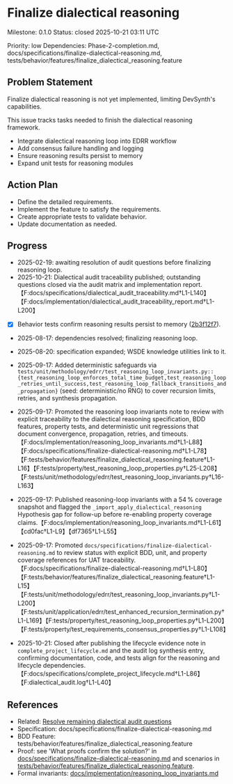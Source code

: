 # Finalize dialectical reasoning
Milestone: 0.1.0
Status: closed 2025-10-21 03:11 UTC

Priority: low
Dependencies: Phase-2-completion.md, docs/specifications/finalize-dialectical-reasoning.md, tests/behavior/features/finalize_dialectical_reasoning.feature

## Problem Statement
Finalize dialectical reasoning is not yet implemented, limiting DevSynth's capabilities.


This issue tracks tasks needed to finish the dialectical reasoning framework.

- Integrate dialectical reasoning loop into EDRR workflow
- Add consensus failure handling and logging
- Ensure reasoning results persist to memory
- Expand unit tests for reasoning modules

## Action Plan
- Define the detailed requirements.
- Implement the feature to satisfy the requirements.
- Create appropriate tests to validate behavior.
- Update documentation as needed.

## Progress
- 2025-02-19: awaiting resolution of audit questions before finalizing reasoning loop.
- 2025-10-21: Dialectical audit traceability published; outstanding questions closed via the audit matrix and implementation report.【F:docs/specifications/dialectical_audit_traceability.md†L1-L140】【F:docs/implementation/dialectical_audit_traceability_report.md†L1-L200】
- [x] Behavior tests confirm reasoning results persist to memory ([2b3f12f7](../commit/2b3f12f7)).
- 2025-08-17: dependencies resolved; finalizing reasoning loop.

- 2025-08-20: specification expanded; WSDE knowledge utilities link to it.
- 2025-09-17: Added deterministic safeguards via `tests/unit/methodology/edrr/test_reasoning_loop_invariants.py::{test_reasoning_loop_enforces_total_time_budget,test_reasoning_loop_retries_until_success,test_reasoning_loop_fallback_transitions_and_propagation}` (seed: deterministic/no RNG) to cover recursion limits, retries, and synthesis propagation.
- 2025-09-17: Promoted the reasoning loop invariants note to review with explicit traceability to the dialectical reasoning specification, BDD features, property tests, and deterministic unit regressions that document convergence, propagation, retries, and timeouts.【F:docs/implementation/reasoning_loop_invariants.md†L1-L88】【F:docs/specifications/finalize-dialectical-reasoning.md†L1-L78】【F:tests/behavior/features/finalize_dialectical_reasoning.feature†L1-L16】【F:tests/property/test_reasoning_loop_properties.py†L25-L208】【F:tests/unit/methodology/edrr/test_reasoning_loop_invariants.py†L16-L163】
- 2025-09-17: Published reasoning-loop invariants with a 54 % coverage snapshot and flagged the `_import_apply_dialectical_reasoning` Hypothesis gap for follow-up before re-enabling property coverage claims.【F:docs/implementation/reasoning_loop_invariants.md†L1-L61】【cd0fac†L1-L9】【df7365†L1-L55】
- 2025-09-17: Promoted `docs/specifications/finalize-dialectical-reasoning.md` to review status with explicit BDD, unit, and property coverage references for UAT traceability.【F:docs/specifications/finalize-dialectical-reasoning.md†L1-L80】【F:tests/behavior/features/finalize_dialectical_reasoning.feature†L1-L15】【F:tests/unit/methodology/edrr/test_reasoning_loop_invariants.py†L1-L200】【F:tests/unit/application/edrr/test_enhanced_recursion_termination.py†L1-L169】【F:tests/property/test_reasoning_loop_properties.py†L1-L200】【F:tests/property/test_requirements_consensus_properties.py†L1-L108】
- 2025-10-21: Closed after publishing the lifecycle evidence note in `complete_project_lifecycle.md` and the audit log synthesis entry, confirming documentation, code, and tests align for the reasoning and lifecycle dependencies.【F:docs/specifications/complete_project_lifecycle.md†L1-L86】【F:dialectical_audit.log†L1-L40】

## References
- Related: [Resolve remaining dialectical audit questions](archived/Resolve-remaining-dialectical-audit-questions.md)
- Specification: docs/specifications/finalize-dialectical-reasoning.md
- BDD Feature: tests/behavior/features/finalize_dialectical_reasoning.feature
- Proof: see 'What proofs confirm the solution?' in [docs/specifications/finalize-dialectical-reasoning.md](../docs/specifications/finalize-dialectical-reasoning.md) and scenarios in [tests/behavior/features/finalize_dialectical_reasoning.feature](../tests/behavior/features/finalize_dialectical_reasoning.feature).
- Formal invariants: [docs/implementation/reasoning_loop_invariants.md](../docs/implementation/reasoning_loop_invariants.md)
